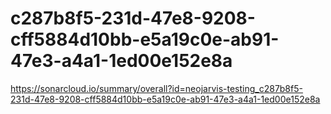 # c287b8f5-231d-47e8-9208-cff5884d10bb-e5a19c0e-ab91-47e3-a4a1-1ed00e152e8a
https://sonarcloud.io/summary/overall?id=neojarvis-testing_c287b8f5-231d-47e8-9208-cff5884d10bb-e5a19c0e-ab91-47e3-a4a1-1ed00e152e8a
